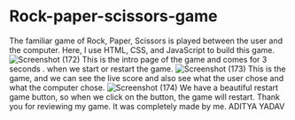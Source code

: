 # Rock-paper-scissors-game
The familiar game of Rock, Paper, Scissors is played between the user and the computer. Here, I use HTML, CSS, and JavaScript to build this game.
![Screenshot (172)](https://github.com/ADITYAYADAV1101/Rock-paper-scissors-game/assets/161303398/0c06ed5b-dfe6-4c79-af45-06eb4216a386)
This is the intro page of the game and comes for 3 seconds . when we start or restart the game.
![Screenshot (173)](https://github.com/ADITYAYADAV1101/Rock-paper-scissors-game/assets/161303398/97b22bab-cc75-41cd-9ec7-20f239fe5e69)
This is the game, and we can see the live score and also see what the user chose and what the computer chose.
![Screenshot (174)](https://github.com/ADITYAYADAV1101/Rock-paper-scissors-game/assets/161303398/da0111e8-d52e-4aee-a464-3b6399355905)
We have a beautiful restart game button, so when we click on the button, the game will restart.
Thank you for reviewing my game. It was completely made by me.
ADITYA YADAV
